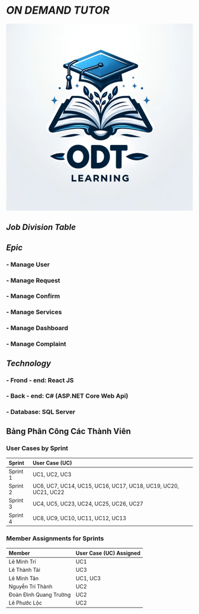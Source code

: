 # _ON DEMAND TUTOR_ 
![My Image](images/z5520680443558_906c7220fd17b60865cf37008a573767.jpg)
## ___Job Division Table___

## ___Epic___
### - Manage User 
### - Manage Request
### - Manage Confirm
### - Manage Services
### - Manage Dashboard
### - Manage Complaint

## ___Technology___
### - Frond - end: React JS
### - Back - end: C# (ASP.NET Core Web Api)
### - Database: SQL Server


## Bảng Phân Công Các Thành Viên
### User Cases by Sprint

| Sprint   | User Case (UC)             |
| :------- | :------------------------- |
| Sprint 1 | UC1, UC2, UC3              |
| Sprint 2 | UC6, UC7, UC14, UC15, UC16, UC17, UC18, UC19, UC20, UC21, UC22 |
| Sprint 3 | UC4, UC5, UC23, UC24, UC25, UC26, UC27 |
| Sprint 4 | UC8, UC9, UC10, UC11, UC12, UC13    |

### Member Assignments for Sprints

| Member   | User Case (UC) Assigned    |
| :------- | :------------------------- |
| Lê Minh Trí | UC1 |
| Lê Thành Tài | UC3 |
| Lê Minh Tân | UC1, UC3 |
| Nguyễn Trí Thành | UC2 |
| Đoàn Đình Quang Trường | UC2 |
| Lê Phước Lộc | UC2 |
